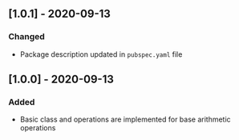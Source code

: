 ## [1.0.1] - 2020-09-13

### Changed
- Package description updated in `pubspec.yaml` file

## [1.0.0] - 2020-09-13

### Added
- Basic class and operations are implemented for base arithmetic operations
